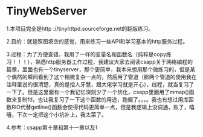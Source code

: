 # TinyWebServer


1.本项目完全是http ://tinyhttpd.sourceforge.net的翻版练习。  

2.目的：就是照图填空的感觉，用来练习一些API和学习基本的http服务过程。  

3.过程：为了方便查错，我用了一样的变量名和函数名（纯粹是copy练习！！！），熟悉http服务器工作过程，我建议大家去阅读csapp关于网络编程的篇章，里面也有一个tinyserver，那个更简单，我本来想用那个做练习的，但是某个偶然的瞬间看到了这个稍微复杂一点的，然后用了管道（那两个管道的使用我在注释里说的很清楚，真的是拾人牙慧，跟大佬学习就是开心），线程，就当复习了一下了。但是这里面有一个我记忆深刻少了一个优化，csapp里面用了mmap()函数来复制fd，也让我复习了一下这个函数的用途，跑偏了。。。。我也有想过用库函数RIO代替getline()函数会使得代码更简单一点，但是我逻辑上没调通，败了，嘻嘻，下次一定把这个小坑补上，我太菜了。  

4.参考：csapp第十章和第十一章以及1  

